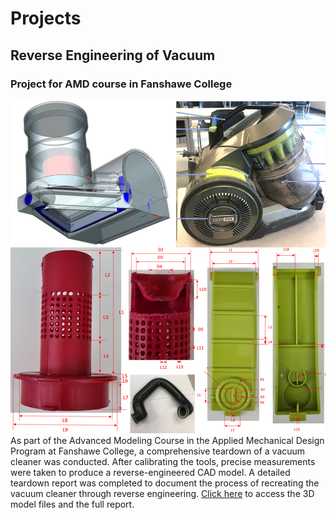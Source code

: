 # Projects

## Reverse Engineering of Vacuum
### Project for AMD course in Fanshawe College
![Vacuum Dismantled](Images/Reverse_Engineering.png)  
As part of the Advanced Modeling Course in the Applied Mechanical Design Program at Fanshawe College, a comprehensive teardown of a vacuum cleaner was conducted. After calibrating the tools, precise measurements were taken to produce a reverse-engineered CAD model. A detailed teardown report was completed to document the process of recreating the vacuum cleaner through reverse engineering. [Click here](https://github.com/rnmech/Reverse_Engineering.git) to access the 3D model files and the full report.
